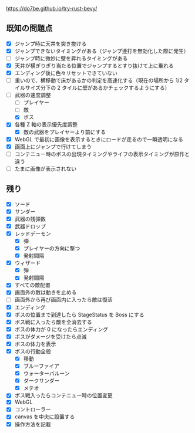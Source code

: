 https://do7be.github.io/try-rust-bevy/

## 既知の問題点

- [x] ジャンプ時に天井を突き抜ける
- [x] ジャンプできないタイミングがある（ジャンプ連打を無効化した際に発生）
- [ ] ジャンプ時に微妙に壁を昇れるタイミングがある
- [x] 天井が横ぎりぎり当たる位置でジャンプするとすり抜けて上に乗れる
- [x] エンディング後に色々リセットできていない
- [ ] 重いので、横移動で床があるかの判定を高速化する（現在の場所から 1/2 タイルサイズ分下の 2 タイルに壁があるかチェックするようにする）
- [ ] 武器の速度調整
  - [ ] プレイヤー
  - [ ] 敵
  - [x] ボス
- [x] 各種 Z 軸の表示優先度調整
  - [x] 敵の武器をプレイヤーより前にする
- [x] WebGL で最初に画像を表示するときにロードが走るので一瞬透明になる
- [x] 画面上にジャンプで行けてしまう
- [ ] コンテニュー時のボスの出現タイミングやライフの表示タイミングが原作と違う
- [ ] たまに画像が表示されない

## 残り

- [x] ソード
- [x] サンダー
- [x] 武器の残弾数
- [x] 武器ドロップ
- [x] レッドデーモン
  - [x] 弾
  - [x] プレイヤーの方向に撃つ
  - [x] 発射間隔
- [x] ウィザード
  - [x] 弾
  - [x] 発射間隔
- [x] すべての敵配置
- [x] 画面外の敵は動きを止める
- [ ] 画面外から再び画面内に入ったら敵は復活
- [x] エンディング
- [x] ボスの位置まで到達したら StageStatus を Boss にする
- [x] ボス戦に入ったら敵を全消去する
- [x] ボスの体力が 0 になったらエンディング
- [x] ボスがダメージを受けたら点滅
- [x] ボスの体力を表示
- [x] ボスの行動全般
  - [x] 移動
  - [x] ブルーファイア
  - [x] ウォーターバルーン
  - [x] ダークサンダー
  - [x] メテオ
- [x] ボス戦入ったらコンテニュー時の位置変更
- [x] WebGL
- [x] コントローラー
- [x] canvas を中央に設置する
- [x] 操作方法を記載
